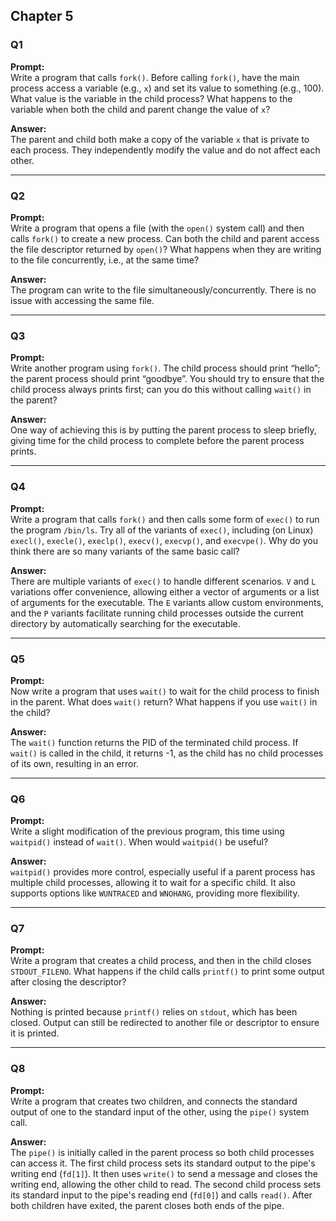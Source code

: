 ## Chapter 5

### Q1  
**Prompt:**  
Write a program that calls `fork()`. Before calling `fork()`, have the main process access a variable (e.g., `x`) and set its value to something (e.g., 100). What value is the variable in the child process? What happens to the variable when both the child and parent change the value of `x`?

**Answer:**  
The parent and child both make a copy of the variable `x` that is private to each process. They independently modify the value and do not affect each other.

---

### Q2  
**Prompt:**  
Write a program that opens a file (with the `open()` system call) and then calls `fork()` to create a new process. Can both the child and parent access the file descriptor returned by `open()`? What happens when they are writing to the file concurrently, i.e., at the same time?

**Answer:**  
The program can write to the file simultaneously/concurrently. There is no issue with accessing the same file.

---

### Q3  
**Prompt:**  
Write another program using `fork()`. The child process should print “hello”; the parent process should print “goodbye”. You should try to ensure that the child process always prints first; can you do this without calling `wait()` in the parent?

**Answer:**  
One way of achieving this is by putting the parent process to sleep briefly, giving time for the child process to complete before the parent process prints.

---

### Q4  
**Prompt:**  
Write a program that calls `fork()` and then calls some form of `exec()` to run the program `/bin/ls`. Try all of the variants of `exec()`, including (on Linux) `execl()`, `execle()`, `execlp()`, `execv()`, `execvp()`, and `execvpe()`. Why do you think there are so many variants of the same basic call?

**Answer:**  
There are multiple variants of `exec()` to handle different scenarios. `V` and `L` variations offer convenience, allowing either a vector of arguments or a list of arguments for the executable. The `E` variants allow custom environments, and the `P` variants facilitate running child processes outside the current directory by automatically searching for the executable.

---

### Q5  
**Prompt:**  
Now write a program that uses `wait()` to wait for the child process to finish in the parent. What does `wait()` return? What happens if you use `wait()` in the child?

**Answer:**  
The `wait()` function returns the PID of the terminated child process. If `wait()` is called in the child, it returns -1, as the child has no child processes of its own, resulting in an error.

---

### Q6  
**Prompt:**  
Write a slight modification of the previous program, this time using `waitpid()` instead of `wait()`. When would `waitpid()` be useful?

**Answer:**  
`waitpid()` provides more control, especially useful if a parent process has multiple child processes, allowing it to wait for a specific child. It also supports options like `WUNTRACED` and `WNOHANG`, providing more flexibility.

---

### Q7  
**Prompt:**  
Write a program that creates a child process, and then in the child closes `STDOUT_FILENO`. What happens if the child calls `printf()` to print some output after closing the descriptor?

**Answer:**  
Nothing is printed because `printf()` relies on `stdout`, which has been closed. Output can still be redirected to another file or descriptor to ensure it is printed.

---

### Q8  
**Prompt:**  
Write a program that creates two children, and connects the standard output of one to the standard input of the other, using the `pipe()` system call.

**Answer:**  
The `pipe()` is initially called in the parent process so both child processes can access it. The first child process sets its standard output to the pipe's writing end (`fd[1]`). It then uses `write()` to send a message and closes the writing end, allowing the other child to read. The second child process sets its standard input to the pipe's reading end (`fd[0]`) and calls `read()`. After both children have exited, the parent closes both ends of the pipe.
